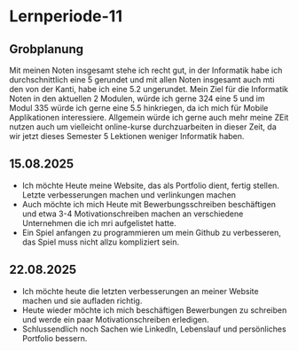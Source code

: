 # Lernperiode-11
## Grobplanung ##
Mit meinen Noten insgesamt stehe ich recht gut, in der Informatik habe ich durchschnittlich eine 5 gerundet und mit allen Noten insgesamt auch mti den von der Kanti, habe ich eine 5.2 ungerundet. Mein Ziel für die Informatik Noten in den aktuellen 2 Modulen, würde ich gerne 324 eine 5 und im Modul 335 würde ich gerne eine 5.5 hinkriegen, da ich mich für Mobile Applikationen interessiere. Allgemein würde ich gerne auch mehr meine ZEit nutzen auch um vielleicht online-kurse durchzuarbeiten in dieser Zeit, da wir jetzt dieses Semester 5 Lektionen weniger Informatik haben.

## 15.08.2025 ##
- Ich möchte Heute meine Website, das als Portfolio dient, fertig stellen. Letzte verbesserungen machen und verlinkungen machen
- Auch möchte ich mich Heute mit Bewerbungsschreiben beschäftigen und etwa 3-4 Motivationschreiben machen an verschiedene Unternehmen die ich mri aufgelistet hatte.
- Ein Spiel anfangen zu programmieren um mein Github zu verbesseren, das Spiel muss nicht allzu kompliziert sein.

## 22.08.2025 ##
- Ich möchte heute die letzten verbesserungen an meiner Website machen und sie aufladen richtig.
- Heute wieder möchte ich mich beschäftigen Bewerbungen zu schreiben und werde ein paar Motivationschreiben erledigen.
- Schlussendlich noch Sachen wie LinkedIn, Lebenslauf und persönliches Portfolio bessern.
